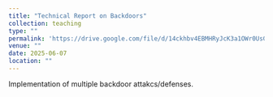 ```yaml
---
title: "Technical Report on Backdoors"
collection: teaching
type: ""
permalink: 'https://drive.google.com/file/d/14ckhbv4EBMHRyJcK3a1OWr0UsGZWZ1UO/view?usp=drive_link'
venue: ""
date: 2025-06-07
location: ""
---
```


Implementation of multiple backdoor attakcs/defenses.